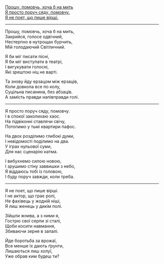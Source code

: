 [Прошу, помовчь, хоча б на мить](#3)  
[Я просто поруч сяду, помовчу.](#2)  
[Я не поет, що пише вірші.](#1)

---
<a name="3"></a>
Прошу, помовчь, хоча б на мить,  
Закрийся, голосе одвічний,  
Нестерпно в нутрощах бурчить,  
Мій голодаючий Світличний.  

Я би міг писати пісні,  
Я би міг виступати в театрі,  
І вигукувати голосні,  
Які зрештою ніц не варті.  

Та знову йду ерзацом між ерзаців,  
Коли довкола все по колу,  
Суцільна писанина, без абзаців.  
А замість правди напівправди голі.  

---
<a name="2"></a>
Я просто поруч сяду, помовчу.  
І в спокої заколихаю хаос.  
На підвіконні ставлячи свічу,  
Потопимо у тьмі квартири пафос.  

На двох розділимо глибокі думи,  
І невідомості поділимо на два.  
У іграх нульової суми,  
Для нас сценарію катма.  

І вибухнемо силою новою,  
І зрушимо стіну заввишки з небо,  
Я віддаюсь тобі із головою,  
І буду поруч завжди, коли треба.  

---
<a name="1"></a>
Я не поет, що пише вірші.  
І не актор, що грає ролі,  
Не фахівець у жодній ніші,  
Я лиш женець у дикім полі.  

Зійшли жнива, а з ними я,  
Гострю свої серпи зі сталі,  
Щоби косити навмання,  
Збиваючи зерня в запалі.  

Йде боротьба за врожаї,  
Все менше їх дають ґрунти,  
Лишаються лиш холуї,  
Уже обрав ким будеш ти?

